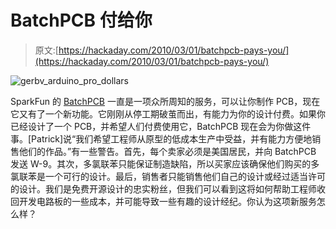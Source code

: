 # BatchPCB 付给你

> 原文:[https://hackaday.com/2010/03/01/batchpcb-pays-you/](https://hackaday.com/2010/03/01/batchpcb-pays-you/)

![](../Images/8c7984c92769d65978d31840331bf796.png "gerbv_arduino_pro_dollars")

SparkFun 的 [BatchPCB](http://www.batchpcb.com/) 一直是一项众所周知的服务，可以让你制作 PCB，现在它又有了一个新功能。它刚刚从停工期破茧而出，有能力为你的设计付费。如果你已经设计了一个 PCB，并希望人们付费使用它，BatchPCB 现在会为你做这件事。[Patrick]说“我们希望工程师从原型的低成本生产中受益，并有能力方便地销售他们的作品。”有一些警告。首先，每个卖家必须是美国居民，并向 BatchPCB 发送 W-9。其次，多氯联苯只能保证制造缺陷，所以买家应该确保他们购买的多氯联苯是一个可行的设计。最后，销售者只能销售他们自己的设计或经过适当许可的设计。我们是免费开源设计的忠实粉丝，但我们可以看到这将如何帮助工程师收回开发电路板的一些成本，并可能导致一些有趣的设计经纪。你认为这项新服务怎么样？